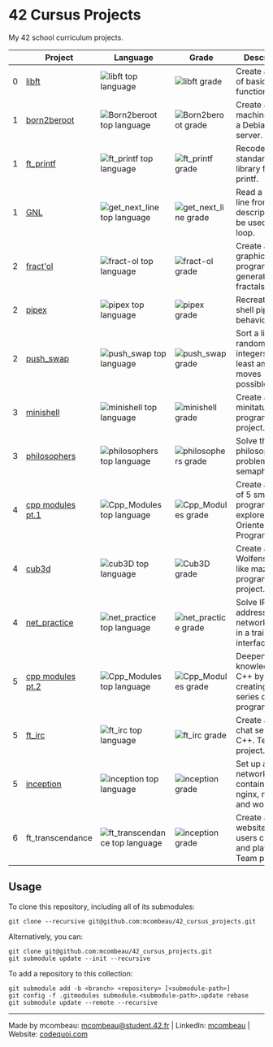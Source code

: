 # 42 Cursus Projects

My 42 school curriculum projects.

| | Project | Language | Grade | Description |
|--------|---------|----------|-------|-------------|
| 0 | [libft](https://github.com/mcombeau/libft)               | ![libft top language](https://img.shields.io/github/languages/top/mcombeau/libft?style=flat-square) | ![libft grade](https://img.shields.io/badge/:-125%25-success?style=flat-square&logo=42) | Create a library of basic C functions. |
| 1 | [born2beroot](https://github.com/mcombeau/Born2beroot)   | ![Born2beroot top language](https://img.shields.io/github/languages/top/mcombeau/Born2beroot?style=flat-square) | ![Born2beroot grade](https://img.shields.io/badge/:-125%25-success?style=flat-square&logo=42) | Create a virtual machine to host a Debian server. |
| 1 | [ft_printf](https://github.com/mcombeau/ft_printf)       | ![ft_printf top language](https://img.shields.io/github/languages/top/mcombeau/ft_printf?style=flat-square) | ![ft_printf grade](https://img.shields.io/badge/:-125%25-success?style=flat-square&logo=42) | Recode the standard C library function, printf. |
| 1 | [GNL](https://github.com/mcombeau/get_next_line)         | ![get_next_line top language](https://img.shields.io/github/languages/top/mcombeau/get_next_line?style=flat-square)          | ![get_next_line grade](https://img.shields.io/badge/:-125%25-success?style=flat-square&logo=42) | Read a single line from a file descriptor, can be used in a loop. |
| 2 | [fract'ol](https://github.com/mcombeau/fract-ol)         | ![fract-ol top language](https://img.shields.io/github/languages/top/mcombeau/fract-ol?style=flat-square) | ![fract-ol grade](https://img.shields.io/badge/:-125%25-success?style=flat-square&logo=42) | Create a graphical program to generate fractals. |
| 2 | [pipex](https://github.com/mcombeau/pipex)               | ![pipex top language](https://img.shields.io/github/languages/top/mcombeau/pipex?style=flat-square) | ![pipex grade](https://img.shields.io/badge/:-118%25-success?style=flat-square&logo=42) | Recreate the shell pipe behavior. |
| 2 | [push_swap](https://github.com/mcombeau/push_swap)       | ![push_swap top language](https://img.shields.io/github/languages/top/mcombeau/push_swap?style=flat-square) | ![push_swap grade](https://img.shields.io/badge/:-100%25-success?style=flat-square&logo=42) | Sort a list of random integers in the least amount of moves possible. |
| 3 | [minishell](https://github.com/mcombeau/minishell)       | ![minishell top language](https://img.shields.io/github/languages/top/mcombeau/minishell?style=flat-square) |  ![minishell grade](https://img.shields.io/badge/:-99%25-success?style=flat-square&logo=42) | Create a minitature shell program. Team project. |
| 3 | [philosophers](https://github.com/mcombeau/philosophers) | ![philosophers top language](https://img.shields.io/github/languages/top/mcombeau/philosophers?style=flat-square) | ![philosophers grade](https://img.shields.io/badge/:-125%25-success?style=flat-square&logo=42) | Solve the dining philosophers problem with semaphores. |
| 4 | [cpp modules pt.1](https://github.com/mcombeau/Cpp_Modules)   | ![Cpp_Modules top language](https://img.shields.io/github/languages/top/mcombeau/Cpp_Modules?style=flat-square) | ![Cpp_Modules grade](https://img.shields.io/badge/:-100%25-success?style=flat-square&logo=42) | Create a series of 5 small C++ programs to explore Object-Oriented Programming. |
| 4 | [cub3d](https://github.com/mcombeau/cub3D.git)           | ![cub3D top language](https://img.shields.io/github/languages/top/mcombeau/cub3D?style=flat-square) |  ![Cub3D grade](https://img.shields.io/badge/:-115%25-success?style=flat-square&logo=42) | Create a Wolfenstein3D-like maze program. Team project. |
| 4 | [net_practice](https://github.com/mcombeau/net_practice) | ![net_practice top language](https://img.shields.io/github/languages/top/mcombeau/net_practice?style=flat-square) | ![net_practice grade](https://img.shields.io/badge/:-100%25-success?style=flat-square&logo=42) | Solve IP addressing and network issues in a training interface. |
| 5 | [cpp modules pt.2](https://github.com/mcombeau/Cpp_Modules)   | ![Cpp_Modules top language](https://img.shields.io/github/languages/top/mcombeau/Cpp_Modules?style=flat-square) | ![Cpp_Modules grade](https://img.shields.io/badge/:-100%25-success?style=flat-square&logo=42) | Deepen knowledge of C++ by creating a series of small programs. |
| 5 | [ft_irc](https://github.com/mcombeau/ft_irc) | ![ft_irc top language](https://img.shields.io/github/languages/top/mcombeau/ft_irc?style=flat-square) | ![ft_irc grade](https://img.shields.io/badge/:-100%25-success?style=flat-square&logo=42) | Create an IRC chat server in C++. Team project. |
| 5 | [inception](https://github.com/mcombeau/inception) | ![inception top language](https://img.shields.io/github/languages/top/mcombeau/inception?style=flat-square) | ![inception grade](https://img.shields.io/badge/:-100%25-success?style=flat-square&logo=42) | Set up a Docker network with containers for nginx, mariadb, and wordpress. |
| 6 | ft_transcendance | ![ft_transcendance top language](https://img.shields.io/github/languages/top/Ellana42/ft_transcendance?style=flat-square) | ![inception grade](https://img.shields.io/badge/:-WIP-blue?style=flat-square&logo=42) | Create a website where users can chat and play pong. Team project. |


## Usage

To clone this repository, including all of its submodules:

```shell
git clone --recursive git@github.com:mcombeau/42_cursus_projects.git
```

Alternatively, you can:

```shell
git clone git@github.com:mcombeau/42_cursus_projects.git
git submodule update --init --recursive
```

To add a repository to this collection:
```shell
git submodule add -b <branch> <repository> [<submodule-path>]
git config -f .gitmodules submodule.<submodule-path>.update rebase
git submodule update --remote --recursive
```

---
Made by mcombeau: mcombeau@student.42.fr | LinkedIn: [mcombeau](https://www.linkedin.com/in/mia-combeau-86653420b/) | Website: [codequoi.com](https://www.codequoi.com)
